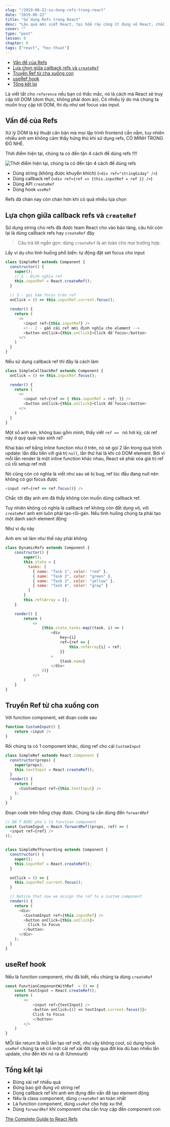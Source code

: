 ```yaml
---
slug: "/2019-06-22-su-dung-refs-trong-react"
date: "2019-06-22"
title: "Sử dụng Refs trong React"
desc: "Lâu quá mới viết React, tại hổm rày cũng ít đụng vô React, chắc gần 8 tháng rồi, chỉ toàn viết Vue trong công ty. Nay lật lại kiến thức cũ nhưng chưa bao giờ vô dụng: sử dụng Refs"
cover: ""
type: "post"
lesson: 0
chapter: 0
tags: ["react", "hoc-thuat"]
---
```


<!-- TOC -->

- [Vấn đề của Refs](#V%E1%BA%A5n-%C4%91%E1%BB%81-c%E1%BB%A7a-Refs)
- [Lựa chọn giữa callback refs và `createRef`](#L%E1%BB%B1a-ch%E1%BB%8Dn-gi%E1%BB%AFa-callback-refs-v%C3%A0-createRef)
- [Truyền Ref từ cha xuống con](#Truy%E1%BB%81n-Ref-t%E1%BB%AB-cha-xu%E1%BB%91ng-con)
- [useRef hook](#useRef-hook)
- [Tổng kết lại](#T%E1%BB%95ng-k%E1%BA%BFt-l%E1%BA%A1i)

<!-- /TOC -->

Là viết tắt cho `reference` nếu bạn có thắc mắc, nó là cách mà React sẽ truy cập tới DOM (dom thực, không phải dom ảo). Có nhiều lý do mà chúng ta muốn truy cập tới DOM, thí dụ như set focus vào input.

## Vấn đề của Refs

Xử lý DOM là kỹ thuật căn bản mà mọi lập trình frontend cần nắm, tuy nhiên nhiều anh em không cảm thấy hứng thú khi sử dụng refs, CÓ MÌNH TRONG ĐÓ NHÉ.

Thời điểm hiện tại, chúng ta có đến tận 4 cách để dùng refs !!!! 

![Thời điểm hiện tại, chúng ta có đến tận 4 cách để dùng refs ](https://www.rd.com/wp-content/uploads/2012/05/sourbaby-760x506.jpg)

- Dùng string (không được khuyến khích) (`<div ref="stringGiday" />`)
- Dùng callback ref (`<div ref={ref => {this.inputRef = ref }} />`)
- Dùng API `createRef`
- Dùng hook `useRef`

Refs đã chán nay còn chán hơn khi có quá nhiều lựa chọn

## Lựa chọn giữa callback refs và `createRef`

Sử dụng string cho refs đã được team React cho vào bảo tàng, câu hỏi còn lại là dùng callback refs hay `createRef` đây

> Câu trả lời ngắn gọn: dùng `createRef` là an toàn cho mọi trường hợp.

Lấy ví dụ cho tình huống phổ biến: tự động đặt set focus cho input

```js
class SimpleRef extends Component {
  constructor() {
    super();
    // 1 - Định nghĩa ref
    this.inputRef = React.createRef();
  }
    
  // 3 - gọi hàm focus trên ref
  onClick = () => this.inputRef.current.focus();

  render() {
    return (
      <>
        <input ref={this.inputRef} />
        <!-- 2 - gắn cái ref mới định nghĩa cho element -->
        <button onClick={this.onClick}>Click để focus</button>
      </>
    )
  }
}
```


Nếu sử dụng callback ref thì đây là cách làm

```js
class SimpleCallbackRef extends Component {
  onClick = () => this.inputRef.focus();

  render() {
    return (
      <>
        <input ref={ref => { this.inputRef = ref; }} />
        <button onClick={this.onClick}>Click để focus</button>
      </>
    )
  }
}
```

Một số anh em, không bao gồm mình, thấy viết `ref => ` nó hơi kỳ, cái ref này ở quỷ quái nào sinh ra?

Khai báo ref bằng inline function như ở trên, nó sẽ gọi 2 lần trong quá trình update: lần đầu tiên với giá trị `null`, lần thứ hai là khi có DOM element.
Bởi vì mỗi lần render là một inline function khác nhau, React sẽ phải xóa giá trị ref cũ rồi setup ref mới

Nó cũng còn có nghĩa là viết như sau sẽ bị bug, ref lúc đầu đang null nên không có gọi focus được

```js
<input ref={ref => ref.focus()} />
```

Chắc tới đây anh em đã thấy không còn muốn dùng callback ref.

Tuy nhiên không có nghĩa là callback ref không còn đất dụng võ, với `createRef` anh em luôn phải tạo-rồi-gán. Nếu tình huống chúng ta phải tạo một danh sách element động

Như ví dụ này

Anh em sẽ làm như thế này phải không

```js
class DynamicRefs extends Component {
    constructor() {
        super();
        this.state = {
          tasks: [
            { name: "Task 1", color: "red" },
            { name: "Task 2", color: "green" },
            { name: "Task 3", color: "yellow" },
            { name: "Task 4", color: "gray" }
          ]
        }
        this.refsArray = [];
    }

    render() {
        return (
            <>
                {this.state.tasks.map((task, i) => (
                    <div
                        key={i}
                        ref={ref => {
                            this.refArray[i] = ref;
                        }}
                    >
                        {task.name}
                    </div>
                ))}
            </>
        )
    }
}
```

## Truyền Ref từ cha xuống con

Với function component, xét đoạn code sau

```js
function CustomInput() {
    return <input />
}
```

Rồi chúng ta có 1 component khác, dùng ref cho cái `CustomInput`

```js
class SimpleRef extends React.Component {
  constructor(props) {
    super(props);
    this.textInput = React.createRef();
  }
  render() {
    return (
      <CustomInput ref={this.textInput} />
    );
  }
}
```

Đoạn code trên hổng chạy được. Chúng ta cần dùng đến `forwardRef`

```js
// BẮT BUỘC phải là function component
const CustomInput = React.forwardRef((props, ref) => (
  <input ref={ref} />
));


class SimpleRefForwarding extends Component {
  constructor() {
    super();
    this.inputRef = React.createRef();
  }

  onClick = () => {
    this.inputRef.current.focus();
  }

  // Notice that now we assign the ref to a custom component
  render() {
    return (
      <div>
        <CustomInput ref={this.inputRef} />
        <button onClick={this.onClick}>
          Click to Focus
        </button>
      </div>
    );
  }
}
```

## useRef hook

Nếu là function component, như đã biết, nếu chúng ta dùng `createRef`

```js
const FunctionComponentWithRef  = () => {
    const textInput = React.createRef();
    return (
        <>
            <input ref={textInput} />
            <button onClick={() => textInput.current.focus()}>
            Click to Focus
            </button>
        </>
    )
}
```

MỖi lần return là mỗi lần tạo ref mới, như vậy không cool, sử dụng hook `useRef` chúng ta sẽ có một cái ref xài đời này qua đời kia dù bao nhiều lần update, cho đến khi nó ra đi (Unmount)



## Tổng kết lại

- Đừng xài ref nhiều quá
- Đừng bao giờ đụng vô string ref
- Dùng callback ref khi anh em đụng đến vấn đề tạo element động
- Nếu là class component, dùng `createRef` an toàn nhất
- Là function component, dùng `useRef` cho hợp xu thế
- Dùng `forwardRef` khi component cha cần truy cập đến component con



<a target="_blank" rel="noopener noreferrer" href="https://rafaelquintanilha.com/the-complete-guide-to-react-refs">The Complete Guide to React Refs</a>